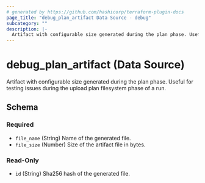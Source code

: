 ```yaml
---
# generated by https://github.com/hashicorp/terraform-plugin-docs
page_title: "debug_plan_artifact Data Source - debug"
subcategory: ""
description: |-
  Artifact with configurable size generated during the plan phase. Useful for testing issues during the upload plan filesystem phase of a run.
---
```


# debug_plan_artifact (Data Source)

Artifact with configurable size generated during the plan phase. Useful for testing issues during the upload plan filesystem phase of a run.



<!-- schema generated by tfplugindocs -->
## Schema

### Required

- `file_name` (String) Name of the generated file.
- `file_size` (Number) Size of the artifact file in bytes.

### Read-Only

- `id` (String) Sha256 hash of the generated file.

